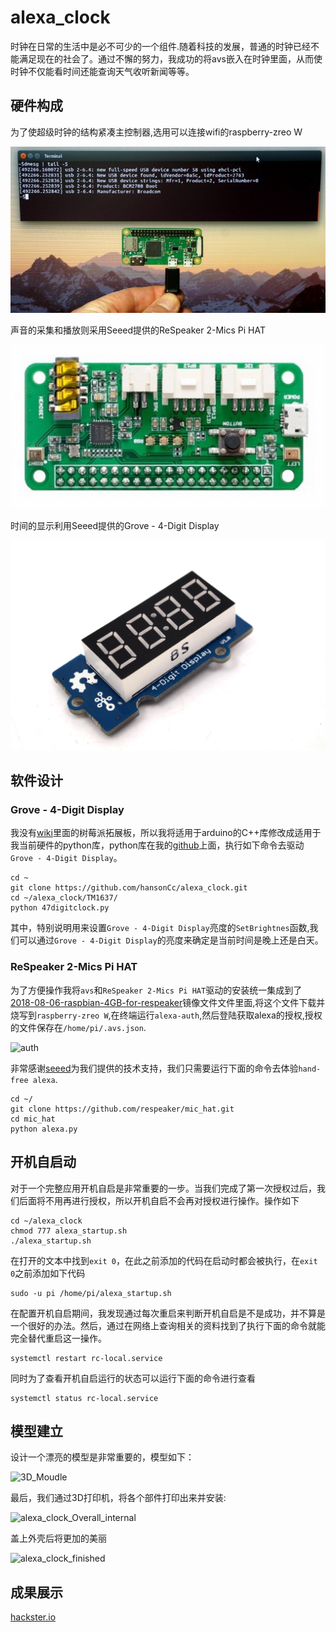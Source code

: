 # alexa_clock

时钟在日常的生活中是必不可少的一个组件.随着科技的发展，普通的时钟已经不能满足现在的社会了。通过不懈的努力，我成功的将avs嵌入在时钟里面，从而使时钟不仅能看时间还能查询天气收听新闻等等。

## 硬件构成

为了使超级时钟的结构紧凑主控制器,选用可以连接wifi的raspberry-zreo W


![raspberry-zreo](https://github.com/SeeedDocument/Raspberry_Pi_Zero_W_with_Official_Case/raw/master/img/3.jpg)

声音的采集和播放则采用Seeed提供的ReSpeaker 2-Mics Pi HAT


![ReSpeaker 2-Mics Pi HAT](https://github.com/SeeedDocument/MIC_HATv1.0_for_raspberrypi/raw/master/img/2mics_b.jpg)

时间的显示利用Seeed提供的Grove - 4-Digit Display

![Grove - 4-Digit Display](https://raw.githubusercontent.com/SeeedDocument/Grove-4-Digit_Display/master/img/Grove-4_digit_display.jpg)


## 软件设计

### Grove - 4-Digit Display

我没有[wiki](http://wiki.seeedstudio.com/Grove-4-Digit_Display/)里面的树莓派拓展板，所以我将适用于arduino的C++库修改成适用于我当前硬件的python库，python库在我的[github](https://github.com/hansonCc)上面，执行如下命令去驱动`Grove - 4-Digit Display`。

```shell
cd ~
git clone https://github.com/hansonCc/alexa_clock.git
cd ~/alexa_clock/TM1637/
python 47digitclock.py
```

其中，特别说明用来设置`Grove - 4-Digit Display`亮度的`SetBrightnes`函数,我们可以通过`Grove - 4-Digit Display`的亮度来确定是当前时间是晚上还是白天。

### ReSpeaker 2-Mics Pi HAT

为了方便操作我将`avs`和`ReSpeaker 2-Mics Pi HAT`驱动的安装统一集成到了[2018-08-06-raspbian-4GB-for-respeaker](https://v2.fangcloud.com/share/7395fd138a1cab496fd4792fe5?folder_id=188000207913)镜像文件文件里面,将这个文件下载并烧写到`raspberry-zreo W`,在终端运行`alexa-auth`,然后登陆获取alexa的授权,授权的文件保存在`/home/pi/.avs.json`.


![auth](https://github.com/SeeedDocument/ReSpeaker-4-Mic-Array-for-Raspberry-Pi/raw/master/img/auth.png)

非常感谢[seeed](https://www.seeedstudio.com/)为我们提供的技术支持，我们只需要运行下面的命令去体验`hand-free alexa`.

```shell
cd ~/
git clone https://github.com/respeaker/mic_hat.git
cd mic_hat
python alexa.py
```

## 开机自启动

对于一个完整应用开机自启是非常重要的一步。当我们完成了第一次授权过后，我们后面将不用再进行授权，所以开机自启不会再对授权进行操作。操作如下

```shell
cd ~/alexa_clock
chmod 777 alexa_startup.sh
./alexa_startup.sh
```

在打开的文本中找到`exit 0`，在此之前添加的代码在启动时都会被执行，在`exit 0`之前添加如下代码


```shell
sudo -u pi /home/pi/alexa_startup.sh
```

在配置开机自启期间，我发现通过每次重启来判断开机自启是不是成功，并不算是一个很好的办法。然后，通过在网络上查询相关的资料找到了执行下面的命令就能完全替代重启这一操作。


```shell
systemctl restart rc-local.service
```

同时为了查看开机自启运行的状态可以运行下面的命令进行查看

```shell
systemctl status rc-local.service
```

## 模型建立

设计一个漂亮的模型是非常重要的，模型如下：

![3D_Moudle](https://github.com/hansonCc/alexa_clock/raw/master/doc_image/3D_Moudle.png)

最后，我们通过3D打印机，将各个部件打印出来并安装:

![alexa_clock_Overall_internal](https://github.com/hansonCc/alexa_clock/raw/master/doc_image/alexa_clock_Overall_internal.jpg)

盖上外壳后将更加的美丽

![alexa_clock_finished](https://github.com/hansonCc/alexa_clock/raw/master/doc_image/alexa_clock_finished.jpg)

## 成果展示
[hackster.io](https://www.hackster.io/CHENJUNJ/smart-clock-9a79ed)

